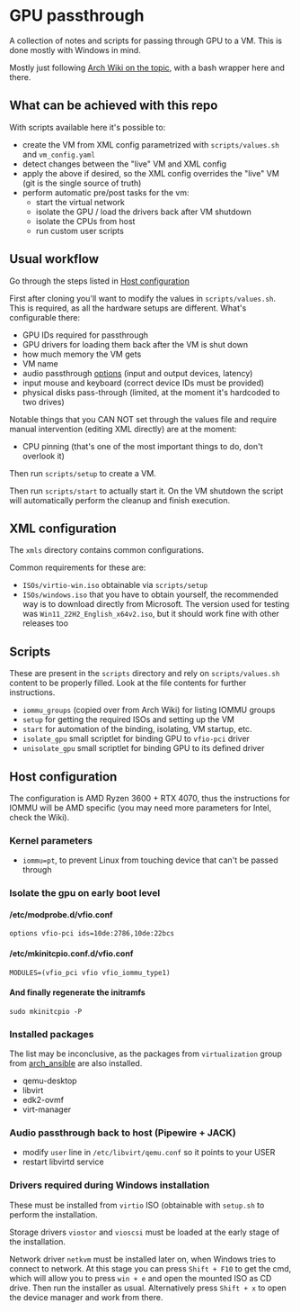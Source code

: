 # GPU passthrough

A collection of notes and scripts for passing through GPU to a VM.
This is done mostly with Windows in mind.

Mostly just following [Arch Wiki on the topic](https://wiki.archlinux.org/title/PCI_passthrough_via_OVMF),
with a bash wrapper here and there.

## What can be achieved with this repo

With scripts available here it's possible to:

- create the VM from XML config parametrized with `scripts/values.sh` and `vm_config.yaml`
- detect changes between the "live" VM and XML config
- apply the above if desired, so the XML config overrides the "live" VM (git is the single source of truth)
- perform automatic pre/post tasks for the vm:
  - start the virtual network
  - isolate the GPU / load the drivers back after VM shutdown
  - isolate the CPUs from host
  - run custom user scripts

## Usual workflow

Go through the steps listed in [Host configuration](#host-configuration)

First after cloning you'll want to modify the values in `scripts/values.sh`.
This is required, as all the hardware setups are different.
What's configurable there:

- GPU IDs required for passthrough
- GPU drivers for loading them back after the VM is shut down
- how much memory the VM gets
- VM name
- audio passthrough [options](https://wiki.archlinux.org/title/PCI_passthrough_via_OVMF#Passing_audio_from_virtual_machine_to_host_via_JACK_and_PipeWire) (input and output devices, latency)
- input mouse and keyboard (correct device IDs must be provided)
- physical disks pass-through (limited, at the moment it's hardcoded to two drives)

Notable things that you CAN NOT set through the values file and require manual intervention (editing XML directly) are at the moment:

- CPU pinning (that's one of the most important things to do, don't overlook it)

Then run `scripts/setup` to create a VM.

Then run `scripts/start` to actually start it.
On the VM shutdown the script will automatically perform the cleanup and finish execution.

## XML configuration

The `xmls` directory contains common configurations.

Common requirements for these are:

- `ISOs/virtio-win.iso` obtainable via `scripts/setup`
- `ISOs/windows.iso` that you have to obtain yourself, the recommended way is to download directly from Microsoft.
  The version used for testing was `Win11_22H2_English_x64v2.iso`, but it should work fine with other releases too

## Scripts

These are present in the `scripts` directory and rely on `scripts/values.sh` content to be properly filled.
Look at the file contents for further instructions.

- `iommu_groups` (copied over from Arch Wiki) for listing IOMMU groups
- `setup` for getting the required ISOs and setting up the VM
- `start` for automation of the binding, isolating, VM startup, etc.
- `isolate_gpu` small scriptlet for binding GPU to `vfio-pci` driver
- `unisolate_gpu` small scriptlet for binding GPU to its defined driver

## Host configuration

The configuration is AMD Ryzen 3600 + RTX 4070, thus the instructions for IOMMU will be AMD specific (you may need more
parameters for Intel, check the Wiki).

### Kernel parameters

- `iommu=pt`, to prevent Linux from touching device that can't be passed through

### Isolate the gpu on early boot level

#### /etc/modprobe.d/vfio.conf

```
options vfio-pci ids=10de:2786,10de:22bcs
```

#### /etc/mkinitcpio.conf.d/vfio.conf

```
MODULES=(vfio_pci vfio vfio_iommu_type1)
```

#### And finally regenerate the initramfs

```
sudo mkinitcpio -P
```

### Installed packages

The list may be inconclusive, as the packages from `virtualization` group from [arch_ansible](https://github.com/dezeroku/arch_ansible) are also installed.

- qemu-desktop
- libvirt
- edk2-ovmf
- virt-manager

### Audio passthrough back to host (Pipewire + JACK)

- modify `user` line in `/etc/libvirt/qemu.conf` so it points to your USER
- restart libvirtd service

### Drivers required during Windows installation

These must be installed from `virtio` ISO (obtainable with `setup.sh` to perform the installation.

Storage drivers `viostor` and `vioscsi` must be loaded at the early stage of the installation.

Network driver `netkvm` must be installed later on, when Windows tries to connect to network.
At this stage you can press `Shift + F10` to get the cmd, which will allow you to press `win + e` and open
the mounted ISO as CD drive. Then run the installer as usual. Alternatively press `Shift + x` to open the device manager
and work from there.
